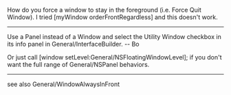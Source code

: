 How do you force a window to stay in the foreground (i.e. Force Quit Window). I tried   [myWindow orderFrontRegardless] and this doesn't work.

----

Use a Panel instead of a Window and select the Utility Window checkbox in its info panel in General/InterfaceBuilder. -- Bo

Or just call [window setLevel:General/NSFloatingWindowLevel]; if you don't want the full range of General/NSPanel behaviors.

----

see also General/WindowAlwaysInFront